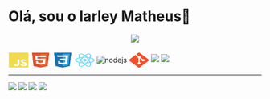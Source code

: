 <h1>Olá, sou o Iarley Matheus🖖</h1>
<div align="center">
  <a href="https://github.com/iarleymatheus">
  <img height="180em" src="https://github-readme-stats.vercel.app/api?username=iarleymatheus&show_icons=true&theme=midnight-purple&include_all_commits=true&count_private=true"/>

</div>

<!-- Linguagens   -->
  <div id="Linguagens" style="display:inline-block"><br>
  <img align="center" alt="mat-Js" height="30" width="40" src="https://raw.githubusercontent.com/devicons/devicon/master/icons/javascript/javascript-plain.svg">
  <img align="center" alt="mat-HTML" height="30" width="40" src="https://raw.githubusercontent.com/devicons/devicon/master/icons/html5/html5-original.svg">
  <img align="center" alt="mat-CSS" height="30" width="40" src="https://raw.githubusercontent.com/devicons/devicon/master/icons/css3/css3-original.svg">
     <img align="center" alt="mat-React" height="30" width="40" src="https://raw.githubusercontent.com/devicons/devicon/master/icons/react/react-original.svg">
     <img align="center" alt="nodejs" height="30" width="40" src="https://cdn.worldvectorlogo.com/logos/nodejs-icon.svg">
    <img align="center" alt="git" height="30" width="40" src="https://raw.githubusercontent.com/devicons/devicon/master/icons/git/git-original.svg">
    <img src="https://cdn.jsdelivr.net/gh/devicons/devicon/icons/mongodb/mongodb-original-wordmark.svg" />
    <img src="https://cdn.jsdelivr.net/gh/devicons/devicon/icons/firebase/firebase-plain-wordmark.svg" />
</div>
 
<!-- Redes sociais   -->
  <hr>
  <div>
    
  <a href="https://instagram.com/euiarleymatheus" target="_blank"><img src="https://img.shields.io/badge/-Instagram-%23E4405F?style=for-the-badge&logo=instagram&logoColor=white" target="_blank"></a> 
  <a href = "mailto:arleymatheuss9@gmail.com"><img src="https://img.shields.io/badge/-Gmail-%23333?style=for-the-badge&logo=gmail&logoColor=white" target="_blank"></a>
  <a href="https://www.linkedin.com/in/iarley-matheus-a2876a111/" target="_blank"><img src="https://img.shields.io/badge/-LinkedIn-%230077B5?style=for-the-badge&logo=linkedin&logoColor=white" target="_blank"></a> 
    <a href="https://twitter.com/iarleymatheussa" target="_blank"><img src="https://img.shields.io/badge/Twitter-1DA1F2?style=for-the-badge&logo=twitter&logoColor=white"></a> 
  
  </div>
  
  
